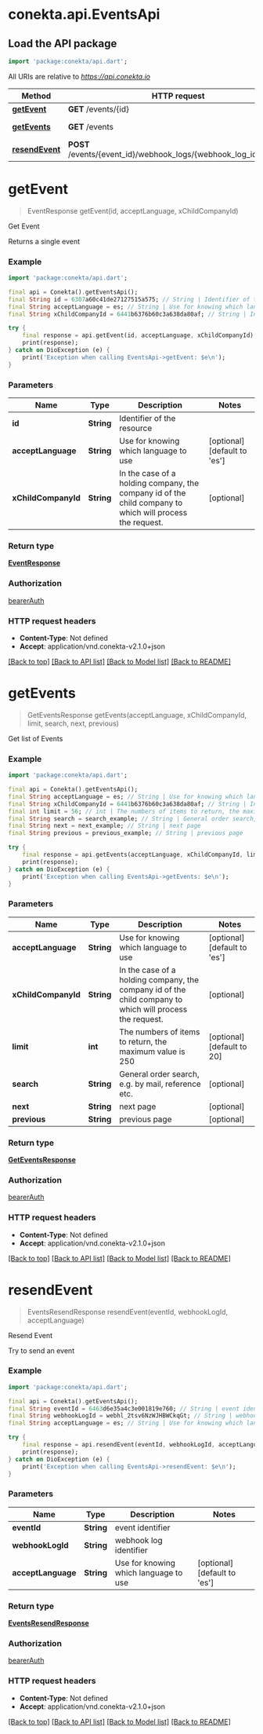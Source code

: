 # conekta.api.EventsApi

## Load the API package
```dart
import 'package:conekta/api.dart';
```

All URIs are relative to *https://api.conekta.io*

Method | HTTP request | Description
------------- | ------------- | -------------
[**getEvent**](EventsApi.md#getevent) | **GET** /events/{id} | Get Event
[**getEvents**](EventsApi.md#getevents) | **GET** /events | Get list of Events
[**resendEvent**](EventsApi.md#resendevent) | **POST** /events/{event_id}/webhook_logs/{webhook_log_id}/resend | Resend Event


# **getEvent**
> EventResponse getEvent(id, acceptLanguage, xChildCompanyId)

Get Event

Returns a single event

### Example
```dart
import 'package:conekta/api.dart';

final api = Conekta().getEventsApi();
final String id = 6307a60c41de27127515a575; // String | Identifier of the resource
final String acceptLanguage = es; // String | Use for knowing which language to use
final String xChildCompanyId = 6441b6376b60c3a638da80af; // String | In the case of a holding company, the company id of the child company to which will process the request.

try {
    final response = api.getEvent(id, acceptLanguage, xChildCompanyId);
    print(response);
} catch on DioException (e) {
    print('Exception when calling EventsApi->getEvent: $e\n');
}
```

### Parameters

Name | Type | Description  | Notes
------------- | ------------- | ------------- | -------------
 **id** | **String**| Identifier of the resource | 
 **acceptLanguage** | **String**| Use for knowing which language to use | [optional] [default to 'es']
 **xChildCompanyId** | **String**| In the case of a holding company, the company id of the child company to which will process the request. | [optional] 

### Return type

[**EventResponse**](EventResponse.md)

### Authorization

[bearerAuth](../README.md#bearerAuth)

### HTTP request headers

 - **Content-Type**: Not defined
 - **Accept**: application/vnd.conekta-v2.1.0+json

[[Back to top]](#) [[Back to API list]](../README.md#documentation-for-api-endpoints) [[Back to Model list]](../README.md#documentation-for-models) [[Back to README]](../README.md)

# **getEvents**
> GetEventsResponse getEvents(acceptLanguage, xChildCompanyId, limit, search, next, previous)

Get list of Events

### Example
```dart
import 'package:conekta/api.dart';

final api = Conekta().getEventsApi();
final String acceptLanguage = es; // String | Use for knowing which language to use
final String xChildCompanyId = 6441b6376b60c3a638da80af; // String | In the case of a holding company, the company id of the child company to which will process the request.
final int limit = 56; // int | The numbers of items to return, the maximum value is 250
final String search = search_example; // String | General order search, e.g. by mail, reference etc.
final String next = next_example; // String | next page
final String previous = previous_example; // String | previous page

try {
    final response = api.getEvents(acceptLanguage, xChildCompanyId, limit, search, next, previous);
    print(response);
} catch on DioException (e) {
    print('Exception when calling EventsApi->getEvents: $e\n');
}
```

### Parameters

Name | Type | Description  | Notes
------------- | ------------- | ------------- | -------------
 **acceptLanguage** | **String**| Use for knowing which language to use | [optional] [default to 'es']
 **xChildCompanyId** | **String**| In the case of a holding company, the company id of the child company to which will process the request. | [optional] 
 **limit** | **int**| The numbers of items to return, the maximum value is 250 | [optional] [default to 20]
 **search** | **String**| General order search, e.g. by mail, reference etc. | [optional] 
 **next** | **String**| next page | [optional] 
 **previous** | **String**| previous page | [optional] 

### Return type

[**GetEventsResponse**](GetEventsResponse.md)

### Authorization

[bearerAuth](../README.md#bearerAuth)

### HTTP request headers

 - **Content-Type**: Not defined
 - **Accept**: application/vnd.conekta-v2.1.0+json

[[Back to top]](#) [[Back to API list]](../README.md#documentation-for-api-endpoints) [[Back to Model list]](../README.md#documentation-for-models) [[Back to README]](../README.md)

# **resendEvent**
> EventsResendResponse resendEvent(eventId, webhookLogId, acceptLanguage)

Resend Event

Try to send an event

### Example
```dart
import 'package:conekta/api.dart';

final api = Conekta().getEventsApi();
final String eventId = 6463d6e35a4c3e001819e760; // String | event identifier
final String webhookLogId = webhl_2tsv6NzWJHBWCkqGt; // String | webhook log identifier
final String acceptLanguage = es; // String | Use for knowing which language to use

try {
    final response = api.resendEvent(eventId, webhookLogId, acceptLanguage);
    print(response);
} catch on DioException (e) {
    print('Exception when calling EventsApi->resendEvent: $e\n');
}
```

### Parameters

Name | Type | Description  | Notes
------------- | ------------- | ------------- | -------------
 **eventId** | **String**| event identifier | 
 **webhookLogId** | **String**| webhook log identifier | 
 **acceptLanguage** | **String**| Use for knowing which language to use | [optional] [default to 'es']

### Return type

[**EventsResendResponse**](EventsResendResponse.md)

### Authorization

[bearerAuth](../README.md#bearerAuth)

### HTTP request headers

 - **Content-Type**: Not defined
 - **Accept**: application/vnd.conekta-v2.1.0+json

[[Back to top]](#) [[Back to API list]](../README.md#documentation-for-api-endpoints) [[Back to Model list]](../README.md#documentation-for-models) [[Back to README]](../README.md)

